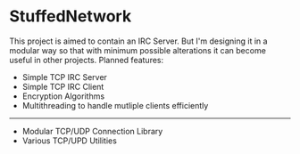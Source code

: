 # StuffedNetwork
This project is aimed to contain an IRC Server. But I'm designing it in a modular way so that with minimum possible alterations it can become useful in other projects. 
Planned features:
* Simple TCP IRC Server
* Simple TCP IRC Client
* Encryption Algorithms
* Multithreading to handle mutliple clients efficiently
-------------------------------------------------------
* Modular TCP/UDP Connection Library
* Various TCP/UPD Utilities
